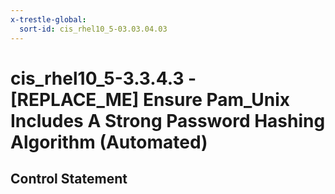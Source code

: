 ```yaml
---
x-trestle-global:
  sort-id: cis_rhel10_5-03.03.04.03
---
```


# cis_rhel10_5-3.3.4.3 - \[REPLACE_ME\] Ensure Pam_Unix Includes A Strong Password Hashing Algorithm (Automated)

## Control Statement
